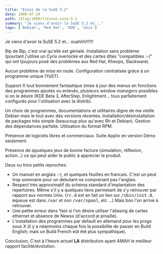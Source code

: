 ```yaml
---
title: "Essai de la SuSE 5.2"
date: 1998-07-24
path: /blog/1998/7/essai-suse-5-2
summary: "Je viens d'avoir la SuSE 5.2 et..."
tags: ['Debian', 'Red Hat', 'KDE', 'Unix']
---
```


<P>
Je viens d'avoir la SuSE 5.2 et... ouahhh!!!!!!
</P>

<P>
Bip de Bip, c'est vrai qu'elle est géniale. Installation sans problème
(pourtant j'utilise un Cyrix overlocké et des cartes dites "compatibles
:-(" qui ont tjoujours  posé des problèmes aux Red Hat, Kheops, Slackware).
</P>

<P>
Aucun problème de mise en route.  Configuration centralisée grâce à un
programme unique (YaST).
</P>

<P>
Support X tout bonnement fantastique (mise à jour des menus en fonctions
des programmes  ajoutés ou enlevés, plusieurs <EM>window managers</EM>
possibles si on le désire (KDE Beta 3, AfterStep, Enlightment... tous
parfaitement configurés pour l'utilisation avec la distrib).
</P>

<P>
Un choix de programmes, documentations et utilitaires digne de ma vieille
Debian mais le tout avec des versions récentes.
Installation/désinstallation de packages très simple (beaucoup plus
qu'avec Rh et Debian). Gestion des dépendances parfaite. Utilisation du
format RPM.
</P>

<P>
Présence de logiciels libres et commerciaux. Suite Applix en
version Démo seulement.
</P>

<P>
Présence de qquelques jeux de bonne facture (simulation, réflexion, action...)
ce qui peut aider le public à apprecier le produit.
</P>

<P>
Deux ou trois petits reproches:
</P>

<UL>

<LI>Un manuel en anglais :-(, et quelques feuilles en francais. C'est
un peut trop sommaire pour un debutant ne comprenant pas l'anglais.
<LI>Respect très approximatif du schéma standard d'implantation des
repertoires. Même s'il y a quelques liens permetant de s'y retrouver
par rapport aux normes Unix.  (<TT>rc.d</TT> est en fait un lien sur
<TT>/sbin/init.d</TT>, <TT>mqueue</TT> est dans <TT>/var</TT> et non
<TT>/var/spool</TT>, etc ...)  Mais bon l'on arrive à retrouver.
<LI>Une petite erreur dans Yast si l'on désire utiliser l'aliasing de
cartes ethernet et absence de Newsx (d'accord je pinaille).
<LI>L'installation des programmes par default en allemand pour les progs
sous X (il y a néanmoins chaque fois la possibilite de passer en Build
English; mais un Build French eût été plus sympathique).
</UL>

<P>
Conclusion, C'est à l'heure actuel <B>LA</B> distribution ayant AMAH le
meilleur rapport facilité/évolution.
</P>


